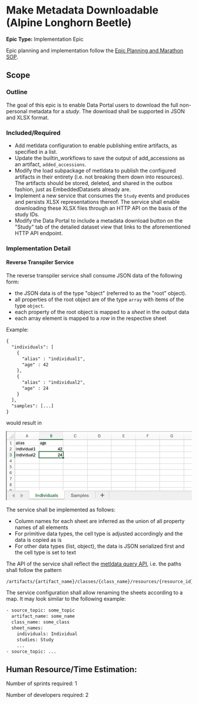 # Make Metadata Downloadable (Alpine Longhorn Beetle)

**Epic Type:** Implementation Epic

Epic planning and implementation follow the
[Epic Planning and Marathon SOP](https://docs.ghga-dev.de/main/sops/sop001_epic_planning.html).

## Scope

### Outline

The goal of this epic is to enable Data Portal users to download the full non-personal metadata for a *study*. The download shall be supported in JSON and XLSX format.

### Included/Required

- Add metldata configuration to enable publishing entire artifacts, as specified in a list.
- Update the builtin_workflows to save the output of add_accessions as an artifact, `added_accessions`.
- Modify the load subpackage of metldata to publish the configured artifacts in their entirety (i.e. not breaking them down into resources). The artifacts should be stored, deleted, and shared in the outbox fashion, just as EmbeddedDatasets already are.
- Implement a new service that consumes the `Study` events and produces and persists XLSX representations thereof. The service shall enable downloading these XLSX files through an HTTP API on the basis of the study IDs.
- Modify the Data Portal to include a metadata download button on the "Study" tab of the detailed dataset view that links to the aforementioned HTTP API endpoint.

### Implementation Detail

#### Reverse Transpiler Service

The reverse transpiler service shall consume JSON data of the following form:

- the JSON data is of the type "object" (referred to as the "root" object).
- all properties of the root object are of the type `array` with items of the type `object`.
- each property of the root object is mapped to a *sheet* in the output data
- each array element is mapped to a *row* in the respective sheet

Example:
```
{
  "individuals": [
    {
      "alias" : "individual1",
      "age" : 42
    },
    {
      "alias" : "individual2",
      "age" : 24
    }
  ],
  "samples": [...]
}
```
would result in

![example sheet](./example_sheet.png)

The service shall be implemented as follows:

- Column names for each sheet are inferred as the union of all property names of all elements
- For primitive data types, the cell type is adjusted accordingly and the data is copied as is
- For other data types (list, object), the data is JSON serialized first and the cell type is set to text

The API of the service shall reflect the [metldata query API](https://data.ghga.de/api/metldata/docs), i.e. the paths shall follow the pattern
```
/artifacts/{artifact_name}/classes/{class_name}/resources/{resource_id}
```

The service configuration shall allow renaming the sheets according to a map. It may look similar to the following example:

```
- source_topic: some_topic
  artifact_name: some_name
  class_name: some_class
  sheet_names:
    individuals: Individual
    studies: Study
    ...
- source_topic: ...
```

## Human Resource/Time Estimation:

Number of sprints required: 1

Number of developers required: 2
